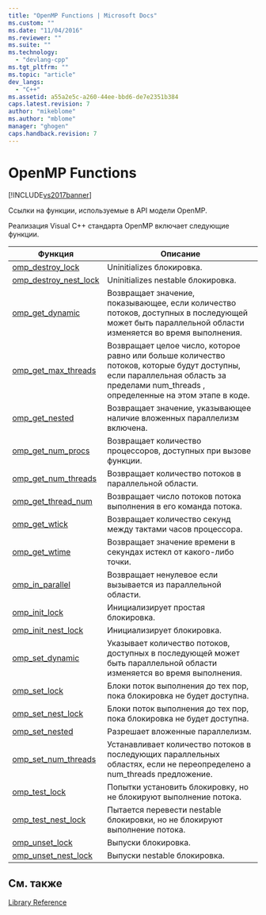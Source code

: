 ```yaml
---
title: "OpenMP Functions | Microsoft Docs"
ms.custom: ""
ms.date: "11/04/2016"
ms.reviewer: ""
ms.suite: ""
ms.technology: 
  - "devlang-cpp"
ms.tgt_pltfrm: ""
ms.topic: "article"
dev_langs: 
  - "C++"
ms.assetid: a55a2e5c-a260-44ee-bbd6-de7e2351b384
caps.latest.revision: 7
author: "mikeblome"
ms.author: "mblome"
manager: "ghogen"
caps.handback.revision: 7
---
```

# OpenMP Functions
[!INCLUDE[vs2017banner](../../../assembler/inline/includes/vs2017banner.md)]

Ссылки на функции, используемые в API модели OpenMP.  
  
 Реализация Visual C\+\+ стандарта OpenMP включает следующие функции.  
  
|Функция|Описание|  
|-------------|--------------|  
|[omp\_destroy\_lock](../../../parallel/openmp/reference/omp-destroy-lock.md)|Uninitializes блокировка.|  
|[omp\_destroy\_nest\_lock](../../../parallel/openmp/reference/omp-destroy-nest-lock.md)|Uninitializes nestable блокировка.|  
|[omp\_get\_dynamic](../../../parallel/openmp/reference/omp-get-dynamic.md)|Возвращает значение, показывающее, если количество потоков, доступных в последующей может быть параллельной области изменяется во время выполнения.|  
|[omp\_get\_max\_threads](../Topic/omp_get_max_threads.md)|Возвращает целое число, которое равно или больше количество потоков, которые будут доступны, если параллельная область за пределами num\_threads , определенные на этом этапе в коде.|  
|[omp\_get\_nested](../../../parallel/openmp/reference/omp-get-nested.md)|Возвращает значение, указывающее наличие вложенных параллелизм включена.|  
|[omp\_get\_num\_procs](../../../parallel/openmp/reference/omp-get-num-procs.md)|Возвращает количество процессоров, доступных при вызове функции.|  
|[omp\_get\_num\_threads](../Topic/omp_get_num_threads.md)|Возвращает количество потоков в параллельной области.|  
|[omp\_get\_thread\_num](../../../parallel/openmp/reference/omp-get-thread-num.md)|Возвращает число потоков потока выполнения в его команда потока.|  
|[omp\_get\_wtick](../Topic/omp_get_wtick.md)|Возвращает количество секунд между тактами часов процессора.|  
|[omp\_get\_wtime](../../../parallel/openmp/reference/omp-get-wtime.md)|Возвращает значение времени в секундах истекл от какого\-либо точки.|  
|[omp\_in\_parallel](../../../parallel/openmp/reference/omp-in-parallel.md)|Возвращает ненулевое если вызывается из параллельной области.|  
|[omp\_init\_lock](../../../parallel/openmp/reference/omp-init-lock.md)|Инициализирует простая блокировка.|  
|[omp\_init\_nest\_lock](../Topic/omp_init_nest_lock.md)|Инициализирует блокировка.|  
|[omp\_set\_dynamic](../../../parallel/openmp/reference/omp-set-dynamic.md)|Указывает количество потоков, доступных в последующей может быть параллельной области изменяется во время выполнения.|  
|[omp\_set\_lock](../../../parallel/openmp/reference/omp-set-lock.md)|Блоки поток выполнения до тех пор, пока блокировка не будет доступна.|  
|[omp\_set\_nest\_lock](../../../parallel/openmp/reference/omp-set-nest-lock.md)|Блоки поток выполнения до тех пор, пока блокировка не будет доступна.|  
|[omp\_set\_nested](../../../parallel/openmp/reference/omp-set-nested.md)|Разрешает вложенные параллелизм.|  
|[omp\_set\_num\_threads](../../../parallel/openmp/reference/omp-set-num-threads.md)|Устанавливает количество потоков в последующих параллельных областях, если не переопределено a num\_threads предложение.|  
|[omp\_test\_lock](../../../parallel/openmp/reference/omp-test-lock.md)|Попытки установить блокировку, но не блокируют выполнение потока.|  
|[omp\_test\_nest\_lock](../../../parallel/openmp/reference/omp-test-nest-lock.md)|Пытается перевести nestable блокировки, но не блокируют выполнение потока.|  
|[omp\_unset\_lock](../../../parallel/openmp/reference/omp-unset-lock.md)|Выпуски блокировка.|  
|[omp\_unset\_nest\_lock](../../../parallel/openmp/reference/omp-unset-nest-lock.md)|Выпуски nestable блокировка.|  
  
## См. также  
 [Library Reference](../../../parallel/openmp/reference/openmp-library-reference.md)